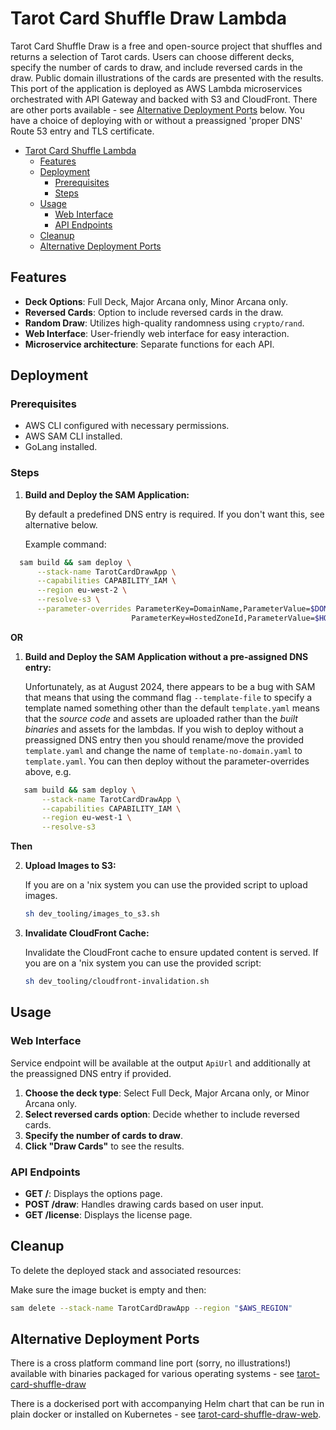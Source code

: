 # Tarot Card Shuffle Draw Lambda

Tarot Card Shuffle Draw is a free and open-source project that shuffles and returns a selection of Tarot cards. Users can choose different decks, specify the number of cards to draw, and include reversed cards in the draw. Public domain illustrations of the cards are presented with the results. This port of the application is deployed as AWS Lambda microservices orchestrated with API Gateway and backed with S3 and CloudFront. There are other ports available - see [Alternative Deployment Ports](#alternative-deployment-ports) below. You have a choice of deploying with or without a preassigned 'proper DNS' Route 53 entry and TLS certificate.

- [Tarot Card Shuffle Lambda](#tarot-card-shuffle-lambda)
  - [Features](#features)
  - [Deployment](#deployment)
    - [Prerequisites](#prerequisites)
    - [Steps](#steps)
  - [Usage](#usage)
    - [Web Interface](#web-interface)
    - [API Endpoints](#api-endpoints)
  - [Cleanup](#cleanup)
  - [Alternative Deployment Ports](#alternative-deployment-ports)

## Features

- **Deck Options**: Full Deck, Major Arcana only, Minor Arcana only.
- **Reversed Cards**: Option to include reversed cards in the draw.
- **Random Draw**: Utilizes high-quality randomness using `crypto/rand`.
- **Web Interface**: User-friendly web interface for easy interaction.
- **Microservice architecture**: Separate functions for each API.

## Deployment

### Prerequisites
- AWS CLI configured with necessary permissions.
- AWS SAM CLI installed.
- GoLang installed.

### Steps

1. **Build and Deploy the SAM Application:**

   By default a predefined DNS entry is required. If you don't want this, see alternative below. 

   Example command:

 ```sh
   sam build && sam deploy \
       --stack-name TarotCardDrawApp \
       --capabilities CAPABILITY_IAM \
       --region eu-west-2 \
       --resolve-s3 \
       --parameter-overrides ParameterKey=DomainName,ParameterValue=$DOMAINNAME \
                            ParameterKey=HostedZoneId,ParameterValue=$HOSTEDZONEID
 ```

**OR**

1. **Build and Deploy the SAM Application without a pre-assigned DNS entry:**

   Unfortunately, as at August 2024, there appears to be a bug with SAM that means that using the command flag `--template-file` to specify a template named something other than the default `template.yaml` means that the _source code_ and assets are uploaded rather than the _built binaries_ and assets for the lambdas. If you wish to deploy without a preassigned DNS entry then you should rename/move the provided `template.yaml` and change the name of `template-no-domain.yaml` to `template.yaml`. You can then deploy without the parameter-overrides above, e.g. 

```sh
   sam build && sam deploy \
       --stack-name TarotCardDrawApp \
       --capabilities CAPABILITY_IAM \
       --region eu-west-1 \
       --resolve-s3
```

**Then**

2. **Upload Images to S3:**
   
   If you are on a 'nix system you can use the provided script to upload images.
   
   ```sh
   sh dev_tooling/images_to_s3.sh
   ```

3. **Invalidate CloudFront Cache:**
   
   Invalidate the CloudFront cache to ensure updated content is served. If you are on a 'nix system you can use the provided script:

   ```sh
   sh dev_tooling/cloudfront-invalidation.sh
   ```

## Usage

### Web Interface

Service endpoint will be available at the output `ApiUrl` and additionally at the preassigned DNS entry if provided.

1. **Choose the deck type**: Select Full Deck, Major Arcana only, or Minor Arcana only.
2. **Select reversed cards option**: Decide whether to include reversed cards.
3. **Specify the number of cards to draw**.
4. **Click "Draw Cards"** to see the results.

### API Endpoints

- **GET /**: Displays the options page.
- **POST /draw**: Handles drawing cards based on user input.
- **GET /license**: Displays the license page.

## Cleanup

To delete the deployed stack and associated resources:

Make sure the image bucket is empty and then:

```sh
sam delete --stack-name TarotCardDrawApp --region "$AWS_REGION"
```

## Alternative Deployment Ports

There is a cross platform command line port (sorry, no illustrations!) available with binaries packaged for various operating systems - see [tarot-card-shuffle-draw](https://github.com/joshuamkite/tarot-card-shuffle-draw)

There is a dockerised port with accompanying Helm chart that can be run in plain docker or installed on Kubernetes - see [tarot-card-shuffle-draw-web](https://github.com/joshuamkite/tarot-card-shuffle-draw-web). 
